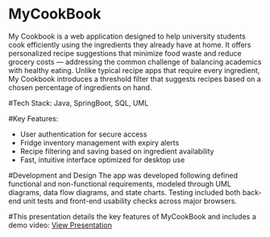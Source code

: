 # MyCookBook
My Cookbook is a web application designed to help university students cook efficiently using the ingredients they already have at home. It offers personalized recipe suggestions that minimize food waste and reduce grocery costs — addressing the common challenge of balancing academics with healthy eating.
Unlike typical recipe apps that require every ingredient, My Cookbook introduces a threshold filter that suggests recipes based on a chosen percentage of ingredients on hand.

#Tech Stack:
Java, SpringBoot, SQL, UML

#Key Features:
- User authentication for secure access
- Fridge inventory management with expiry alerts
- Recipe filtering and saving based on ingredient availability
- Fast, intuitive interface optimized for desktop use

#Development and Design
The app was developed following defined functional and non-functional requirements, modeled through UML diagrams, data flow diagrams, and state charts. Testing included both back-end unit tests and front-end usability checks across major browsers.

#This presentation details the key features of MyCookBook and includes a demo video: 
[View Presentation](https://docs.google.com/presentation/d/1o5Bj5QgLwVxgZd0FVUkCOhf6utv7iiAs/edit?usp=sharing&ouid=114428079138183170288&rtpof=true&sd=true)

